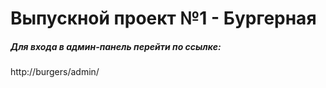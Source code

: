 # Выпускной проект №1 - Бургерная

##### Для входа в админ-панель перейти по ссылке:
http://burgers/admin/